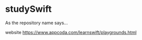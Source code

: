 # studySwift
As the repository name says...

website
https://www.appcoda.com/learnswift/playgrounds.html
